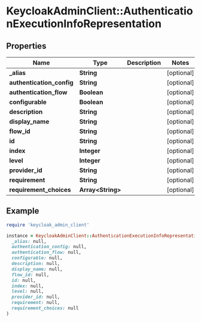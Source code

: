 # KeycloakAdminClient::AuthenticationExecutionInfoRepresentation

## Properties

| Name | Type | Description | Notes |
| ---- | ---- | ----------- | ----- |
| **_alias** | **String** |  | [optional] |
| **authentication_config** | **String** |  | [optional] |
| **authentication_flow** | **Boolean** |  | [optional] |
| **configurable** | **Boolean** |  | [optional] |
| **description** | **String** |  | [optional] |
| **display_name** | **String** |  | [optional] |
| **flow_id** | **String** |  | [optional] |
| **id** | **String** |  | [optional] |
| **index** | **Integer** |  | [optional] |
| **level** | **Integer** |  | [optional] |
| **provider_id** | **String** |  | [optional] |
| **requirement** | **String** |  | [optional] |
| **requirement_choices** | **Array&lt;String&gt;** |  | [optional] |

## Example

```ruby
require 'keycloak_admin_client'

instance = KeycloakAdminClient::AuthenticationExecutionInfoRepresentation.new(
  _alias: null,
  authentication_config: null,
  authentication_flow: null,
  configurable: null,
  description: null,
  display_name: null,
  flow_id: null,
  id: null,
  index: null,
  level: null,
  provider_id: null,
  requirement: null,
  requirement_choices: null
)
```

